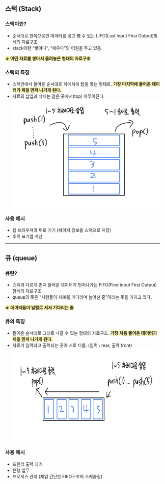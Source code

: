## 스택 (Stack)

### 스택이란?

- 순서대로 한쪽으로만 데이터를 넣고 뺄 수 있는 LIFO(Last Input First Output)형식의 자료구조
- stack이란 “쌓이다”, “채우다”의 어원을 두고 있음

<span style="background:#fff5b1">**⇒ 어떤 자료를 쌓아서 올려놓은 형태의 자료구조**</span>

### 스택의 특징

- 스택안에서 들어온 순서대로 차례차례 탑을 쌓는 형태로, <span style="background:#fff5b1">**가장 마지막에 들어온 데이터가 제일 먼저 나가게 된다.**<span>
- 자료의 삽입과 삭제는 같은 곳에서(top) 이루어진다.
  <img src="./img/stack.jpg" width="500" height="350" />

### 사용 예시

- 웹 브라우저의 뒤로 가기 (페이지 정보를 스택으로 저장)
- 후위 표기법 계산

---

## 큐 (queue)

### 큐란?

- 스택과 다르게 먼저 들어온 데이터가 먼저나가는 FIFO(First input First Output)형식의 자료구조
- queue의 뜻은 “사람들이 차례를 기다리며 늘어선 줄”이라는 뜻을 가지고 있다.

<span style="background:#fff5b1">**⇒ 데이터들이 일렬로 서서 기다리는 줄**<span>

### 큐의 특징

- 들어온 순서대로 그대로 나갈 수 있는 형태의 자료구조. <span style="background:#fff5b1">**가장 처음 들어온 데이터가 제일 먼저 나가게 된다.**<span>
- 자료가 입력되고 출력되는 곳이 서로 다름. (입력 : rear, 출력 front)
  <img src="./img/queue.jpg" width="600" height="300" />

### 사용 예시

- 프린터 출력 대기
- 은행 업무
- 프로세스 관리 (제일 간단한 FIFO구조의 스케줄링)
